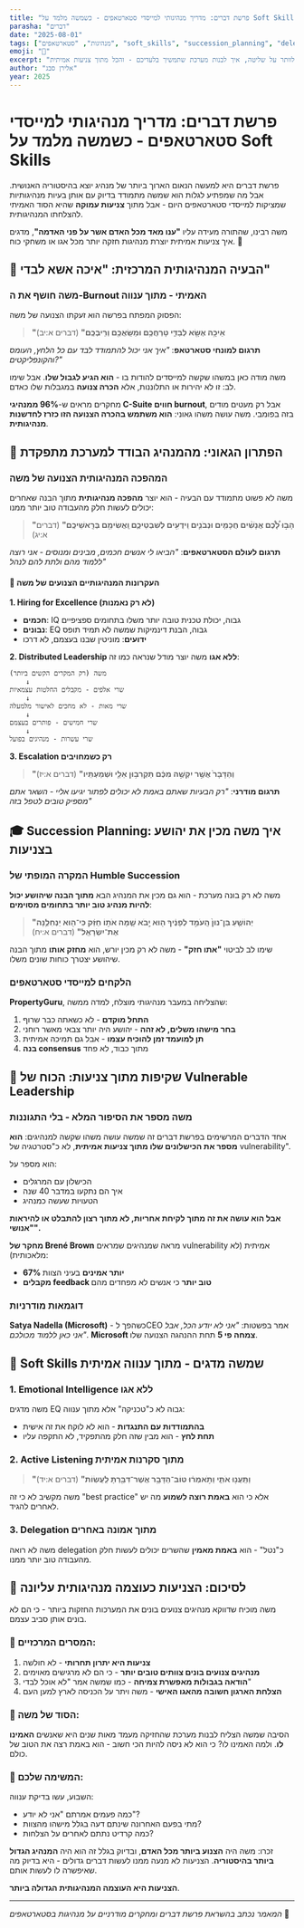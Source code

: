 ```yaml
---
title: "פרשת דברים: מדריך מנהיגותי למייסדי סטארטאפים - כשמשה מלמד על Soft Skills"
parasha: "דברים"
date: "2025-08-01"
tags: ["מנהיגות", "סטארטאפים", "soft_skills", "succession_planning", "delegation", "founder_burnout"]
emoji: "🎯"
excerpt: "משה מראה למייסדי סטארטאפים איך להתמודד עם בעיות מנהיגותיות אמיתיות: מתי לוותר על שליטה, איך לבנות מערכת שתמשיך בלעדיכם - והכל מתוך צניעות אמיתית"
author: "אלירן סבג"
year: 2025
---
```


# פרשת דברים: מדריך מנהיגותי למייסדי סטארטאפים - כשמשה מלמד על Soft Skills

פרשת דברים היא למעשה הנאום הארוך ביותר של מנהיג יוצא בהיסטוריה האנושית. אבל מה שמפתיע לגלות הוא שמשה מתמודד בדיוק עם אותן בעיות מנהיגותיות שמציקות למייסדי סטארטאפים היום - אבל מתוך **צניעות עמוקה** שהיא הסוד האמיתי להצלחתו המנהיגותית.

משה רבינו, שהתורה מעידה עליו **"ענו מאד מכל האדם אשר על פני האדמה"**, מדגים איך צניעות אמיתית יוצרת מנהיגות חזקה יותר מכל אגו או משחקי כוח. 🎯

## 🚨 הבעיה המנהיגותית המרכזית: "איכה אשא לבדי"

### משה חושף את ה-Burnout האמיתי - מתוך ענווה

הפסוק המפתח בפרשה הוא זעקתו הצנועה של משה:

> **"אֵיכָ֥ה אֶשָּׂ֖א לְבַדִּ֑י טָרְחֲכֶ֥ם וּמַשַּֽׂאֲכֶ֖ם וְרִֽיבְכֶֽם"** (דברים א:יב)

**תרגום למונחי סטארטאפ**: *"איך אני יכול להתמודד לבד עם כל הלחץ, העומס והקונפליקטים?"*

משה מודה כאן במשהו שקשה למייסדים להודות בו - **הוא הגיע לגבול שלו**. אבל שימו לב: זו לא יהירות או התלוננות, אלא **הכרה צנועה** במגבלות שלו כאדם.

מחקרים מראים ש-**96% ממנהיגי C-Suite חווים burnout**, אבל רק מעטים מודים בזה בפומבי. משה עושה משהו גאוני: **הוא משתמש בהכרה הצנועה הזו כזרז לחדשנות מנהיגותית**.

## 🔄 הפתרון הגאוני: מהמנהיג הבודד למערכת מתפקדת

### המהפכה המנהיגותית הצנועה של משה

משה לא פשוט מתמודד עם הבעיה - הוא יוצר **מהפכה מנהיגותית** מתוך הבנה שאחרים יכולים לעשות חלק מהעבודה טוב יותר ממנו:

> **"הָב֣וּ לָ֠כֶ֠ם אֲנָשִׁ֨ים חֲכָמִ֧ים וּנְבֹנִ֛ים וִֽידֻעִ֖ים לְשִׁבְטֵיכֶ֑ם וַֽאֲשִׂימֵ֖ם בְּרָֽאשֵׁיכֶֽם"** (דברים א:יג)

**תרגום לעולם הסטארטאפים**: *"הביאו לי אנשים חכמים, מבינים ומנוסים - אני רוצה ללמוד מהם ולתת להם לנהל"*

#### 🎯 העקרונות המנהיגותיים הצנועים של משה

**1. Hiring for Excellence (לא רק נאמנות)**
- **חכמים**: IQ גבוה, יכולת טכנית טובה יותר משלו בתחומים ספציפיים
- **נבונים**: EQ גבוה, הבנת דינמיקות שמשה לא תמיד תופס
- **ידועים**: מוניטין שבנו בעצמם, לא דרכו

**2. Distributed Leadership ללא אגו**
משה יוצר מודל שנראה כמו זה:
```
משה (רק המקרים הקשים ביותר)
    ↓
שרי אלפים - מקבלים החלטות עצמאיות
    ↓  
שרי מאות - לא מחכים לאישור מלמעלה
    ↓
שרי חמישים - פותרים בעצמם
    ↓
שרי עשרות - מנהיגים בפועל
```

**3. Escalation רק כשמחויבים**
> **"וְהַדָּבָר֙ אֲשֶׁ֣ר יִקְשֶׁ֣ה מִכֶּ֔ם תַּקְרִב֥וּן אֵלַ֖י וּשְׁמַעְתִּֽיו"** (דברים א:יז)

**תרגום מודרני**: *"רק הבעיות שאתם באמת לא יכולים לפתור יגיעו אליי - השאר אתם מספיק טובים לטפל בזה"*

## 🎓 Succession Planning: איך משה מכין את יהושע בצניעות

### המקרה המופתי של Humble Succession

משה לא רק בונה מערכת - הוא גם מכין את המנהיג הבא **מתוך הבנה שיהושע יכול להיות מנהיג טוב יותר בתחומים מסוימים**:

> **"יְהוֹשֻׁ֤עַ בִּן־נוּן֙ הָֽעֹמֵ֣ד לְפָנֶ֔יךָ ה֖וּא יָ֣בֹא שָׁ֑מָּה אֹת֣וֹ חַזֵּ֔ק כִּי־ה֖וּא יַנְחִלֶ֥נָּה אֶת־יִשְׂרָאֵֽל"** (דברים א:יח)

שימו לב לביטוי **"אתו חזק"** - משה לא רק מכין יורש, הוא **מחזק אותו** מתוך הבנה שיהושע יצטרך כוחות שונים משלו.

### הלקחים למייסדי סטארטאפים

**PropertyGuru**, שהצליחה במעבר מנהיגותי מוצלח, למדה ממשה:

1. **התחל מוקדם** - לא כשאתה כבר שרוף
2. **בחר מישהו משלים, לא זהה** - יהושע היה יותר צבאי מאשר רוחני
3. **תן למועמד זמן להוכיח עצמו** - אבל גם תמיכה אמיתית
4. **בנה consensus** מתוך כבוד, לא פחד

## 💬 שקיפות מתוך צניעות: הכוח של Vulnerable Leadership

### משה מספר את הסיפור המלא - בלי התגוננות

אחד הדברים המרשימים בפרשת דברים זה שמשה עושה משהו שקשה למנהיגים: **הוא מספר את הכישלונים שלו מתוך צניעות אמיתית**, לא כ"סטרטגיה של vulnerability".

הוא מספר על:
- הכישלון עם המרגלים  
- איך הם נתקעו במדבר 40 שנה
- הטעויות שעשה כמנהיג

**אבל הוא עושה את זה מתוך לקיחת אחריות, לא מתוך רצון להתבלט או להיראות "אנושי".**

**מחקר של Brené Brown** מראה שמנהיגים שמראים vulnerability אמיתית (לא מלאכותית):
- **67% יותר אמינים** בעיני הצוות
- **מקבלים feedback טוב יותר** כי אנשים לא מפחדים מהם

### דוגמאות מודרניות

**Satya Nadella (Microsoft)** - כשהפך לCEO אמר בפשטות: *"אני לא יודע הכל, אבל אני כאן ללמוד מכולכם"*. **Microsoft צמחה פי 5** תחת ההנהגה הצנועה שלו.

## 🎯 Soft Skills שמשה מדגים - מתוך ענווה אמיתית

### 1. **Emotional Intelligence ללא אגו**

משה מדגים EQ גבוה לא כ"טכניקה" אלא מתוך ענווה:
- **בהתמודדות עם התנגדות** - הוא לא לוקח את זה אישית
- **תחת לחץ** - הוא מבין שזה חלק מהתפקיד, לא התקפה עליו

### 2. **Active Listening מתוך סקרנות אמיתית**

> **"וַתַּֽעֲנ֖וּ אֹתִ֑י וַתֹּ֣אמְר֔וּ טוֹב־הַדָּבָ֥ר אֲשֶׁר־דִּבַּ֖רְתָּ לַֽעֲשֽׂוֹת"** (דברים א:יד)

משה מקשיב לא כי זה "best practice" אלא כי הוא **באמת רוצה לשמוע** מה יש לאחרים להגיד.

### 3. **Delegation מתוך אמונה באחרים**

משה לא רואה delegation כ"נטל" - הוא **באמת מאמין** שהשרים יכולים לעשות חלק מהעבודה טוב יותר ממנו.

## 🎯 לסיכום: הצניעות כעוצמה מנהיגותית עליונה

משה מוכיח שדווקא מנהיגים צנועים בונים את המערכות החזקות ביותר - כי הם לא בונים אותן סביב עצמם.

### 🔑 **המסרים המרכזיים:**

1. **צניעות היא יתרון תחרותי** - לא חולשה
2. **מנהיגים צנועים בונים צוותים טובים יותר** - כי הם לא מרגישים מאוימים
3. **הודאה בגבולות מאפשרת צמיחה** - כמו שמשה אמר "לא אוכל לבדי"
4. **הצלחת הארגון חשובה מהאגו האישי** - משה ויתר על הכניסה לארץ למען העם

### 💎 **הסוד של משה:**

הסיבה שמשה הצליח לבנות מערכת שהחזיקה מעמד מאות שנים היא שאנשים **האמינו לו**. ולמה האמינו לו? כי הוא לא ניסה להיות הכי חשוב - הוא באמת רצה את הטוב של כולם.

### 🚀 **המשימה שלכם:**

השבוע, עשו בדיקת ענווה:
- כמה פעמים אמרתם "אני לא יודע"?
- מתי בפעם האחרונה שינתם דעה בגלל מישהו מהצוות?
- כמה קרדיט נתתם לאחרים על הצלחות?

זכרו: משה היה **הצנוע ביותר מכל האדם**, ובדיוק בגלל זה הוא היה **המנהיג הגדול ביותר בהיסטוריה**. הצניעות לא מנעה ממנו לעשות דברים גדולים - היא בדיוק מה שאיפשרה לו לעשות אותם.

**הצניעות היא העוצמה המנהיגותית הגדולה ביותר**.

---

*המאמר נכתב בהשראת פרשת דברים ומחקרים מודרניים על מנהיגות בסטארטאפים* 🙏
